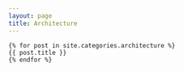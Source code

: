 ```yaml
---
layout: page
title: Architecture
---
```


    {% for post in site.categories.architecture %}
  	{{ post.title }}
    {% endfor %}


